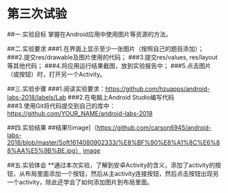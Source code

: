 # 第三次试验
##一.实验目标
掌握在Android应用中使用图片等资源的方法。

##二.实验要求
###1.在界面上显示至少一张图片（按照自己的题目添加）；
###2.提交res/drawable及图片使用的代码；
###3.提交res/values, res/layout等其他代码；
###4.将应用运行结果截图，放到实验报告中；
###5.点击图片（或按钮）时，打开另一个Activity。

##三.实验步骤
###1.阅读实验要求：https://github.com/hzuapps/android-labs-2018/labels/Lab
###2.在电脑上Android Studio编写代码                                 
###3.使用Git将代码提交到自己的库中：https://github.com/YOUR_NAME/android-labs-2018

##四.实验结果
##结果![image]（https://github.com/carson6945/android-labs-2018/blob/master/Soft1614080902333/%E8%BF%90%E8%A1%8C%E6%88%AA%E5%9B%BE.jpg）
[image](https://github.com/carson6945/android-labs-2018/blob/master/Soft1614080902333/%E8%BF%90%E8%A1%8C%E6%88%AA%E5%9B%BE2.jpg) 
 
##五.实验体会
**通过本次实验，了解到安卓Activity的含义，添加了activity的按钮，从布局里面添加一个按钮，然后从主activity连接按钮，然后点击按钮出现另一个activity，除此还学会了如何添加图片到布局里面。

